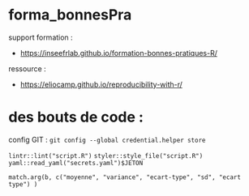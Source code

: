 # forma_bonnesPra


support formation : 
- https://inseefrlab.github.io/formation-bonnes-pratiques-R/

ressource : 
- https://eliocamp.github.io/reproducibility-with-r/


# des bouts de code :
config GIT : 
`git config --global credential.helper store`


`lintr::lint("script.R")`
`styler::style_file("script.R")`
`yaml::read_yaml("secrets.yaml")$JETON`


``match.arg(b,
            c("moyenne",
              "variance",
              "ecart-type",
              "sd",
              "ecart type")
  )``
